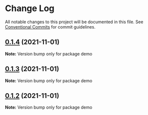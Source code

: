 # Change Log

All notable changes to this project will be documented in this file.
See [Conventional Commits](https://conventionalcommits.org) for commit guidelines.

## [0.1.4](https://github.com/YOSOFT/lerna-vue/compare/demo@0.1.3...demo@0.1.4) (2021-11-01)

**Note:** Version bump only for package demo





## [0.1.3](https://github.com/YOSOFT/lerna-vue/compare/demo@0.1.2...demo@0.1.3) (2021-11-01)

**Note:** Version bump only for package demo





## [0.1.2](https://github.com/YOSOFT/lerna-vue/compare/demo@0.1.1...demo@0.1.2) (2021-11-01)

**Note:** Version bump only for package demo
